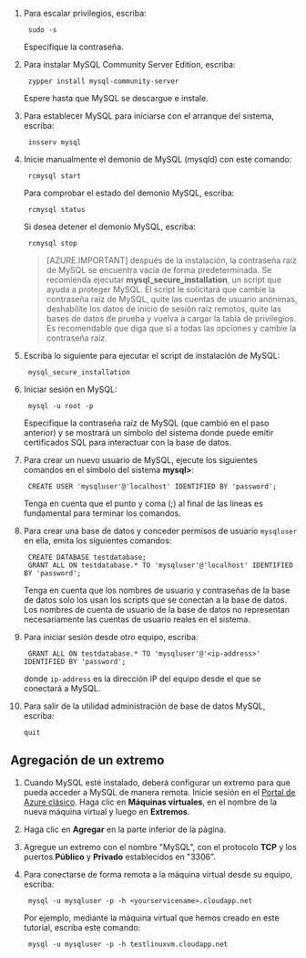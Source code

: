 
1. Para escalar privilegios, escriba:

		sudo -s

	Especifique la contraseña.

2. Para instalar MySQL Community Server Edition, escriba:

		zypper install mysql-community-server

	Espere hasta que MySQL se descargue e instale.

3. Para establecer MySQL para iniciarse con el arranque del sistema, escriba:

		insserv mysql

4. Inicie manualmente el demonio de MySQL (mysqld) con este comando:

		rcmysql start

	Para comprobar el estado del demonio MySQL, escriba:

		rcmysql status

	Si desea detener el demonio MySQL, escriba:

		rcmysql stop

	> [AZURE.IMPORTANT] después de la instalación, la contraseña raíz de MySQL se encuentra vacía de forma predeterminada. Se recomienda ejecutar **mysql\_secure\_installation**, un script que ayuda a proteger MySQL. El script le solicitará que cambie la contraseña raíz de MySQL, quite las cuentas de usuario anónimas, deshabilite los datos de inicio de sesión raíz remotos, quite las bases de datos de prueba y vuelva a cargar la tabla de privilegios. Es recomendable que diga que sí a todas las opciones y cambie la contraseña raíz.

5. Escriba lo siguiente para ejecutar el script de instalación de MySQL:

		mysql_secure_installation

6. Iniciar sesión en MySQL:

		mysql -u root -p

	Especifique la contraseña raíz de MySQL (que cambió en el paso anterior) y se mostrará un símbolo del sistema donde puede emitir certificados SQL para interactuar con la base de datos.

7. Para crear un nuevo usuario de MySQL, ejecute los siguientes comandos en el símbolo del sistema **mysql>**:

		CREATE USER 'mysqluser'@'localhost' IDENTIFIED BY 'password';

	Tenga en cuenta que el punto y coma (;) al final de las líneas es fundamental para terminar los comandos.

8. Para crear una base de datos y conceder permisos de usuario `mysqluser` en ella, emita los siguientes comandos:

		CREATE DATABASE testdatabase;
		GRANT ALL ON testdatabase.* TO 'mysqluser'@'localhost' IDENTIFIED BY 'password';

	Tenga en cuenta que los nombres de usuario y contraseñas de la base de datos solo los usan los scripts que se conectan a la base de datos. Los nombres de cuenta de usuario de la base de datos no representan necesariamente las cuentas de usuario reales en el sistema.

9. Para iniciar sesión desde otro equipo, escriba:

		GRANT ALL ON testdatabase.* TO 'mysqluser'@'<ip-address>' IDENTIFIED BY 'password';

	donde `ip-address` es la dirección IP del equipo desde el que se conectará a MySQL.

10. Para salir de la utilidad administración de base de datos MySQL, escriba:

		quit
		
## Agregación de un extremo

1. Cuando MySQL esté instalado, deberá configurar un extremo para que pueda acceder a MySQL de manera remota. Inicie sesión en el [Portal de Azure clásico][AzurePortal]. Haga clic en **Máquinas virtuales**, en el nombre de la nueva máquina virtual y luego en **Extremos**.

2. Haga clic en **Agregar** en la parte inferior de la página.


3. Agregue un extremo con el nombre "MySQL", con el protocolo **TCP** y los puertos **Público** y **Privado** establecidos en "3306".

4. Para conectarse de forma remota a la máquina virtual desde su equipo, escriba:

		mysql -u mysqluser -p -h <yourservicename>.cloudapp.net

	Por ejemplo, mediante la máquina virtual que hemos creado en este tutorial, escriba este comando:

		mysql -u mysqluser -p -h testlinuxvm.cloudapp.net

[MySQLDocs]: http://dev.mysql.com/doc/
[AzurePortal]: http://manage.windowsazure.com

[Image9]: ./media/install-and-run-mysql-on-opensuse-vm/LinuxVmAddEndpointMySQL.png

<!---HONumber=AcomDC_0128_2016-->